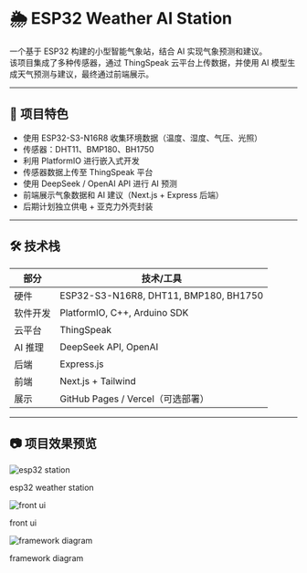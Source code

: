 # 🌦️ ESP32 Weather AI Station

一个基于 ESP32 构建的小型智能气象站，结合 AI 实现气象预测和建议。  
该项目集成了多种传感器，通过 ThingSpeak 云平台上传数据，并使用 AI 模型生成天气预测与建议，最终通过前端展示。

---

## 📌 项目特色

- 使用 ESP32-S3-N16R8 收集环境数据（温度、湿度、气压、光照）
- 传感器：DHT11、BMP180、BH1750
- 利用 PlatformIO 进行嵌入式开发
- 传感器数据上传至 ThingSpeak 平台
- 使用 DeepSeek / OpenAI API 进行 AI 预测
- 前端展示气象数据和 AI 建议（Next.js + Express 后端）
- 后期计划独立供电 + 亚克力外壳封装

---

## 🛠️ 技术栈

| 部分 | 技术/工具 |
|------|-----------|
| 硬件 | ESP32-S3-N16R8, DHT11, BMP180, BH1750 |
| 软件开发 | PlatformIO, C++, Arduino SDK |
| 云平台 | ThingSpeak |
| AI 推理 | DeepSeek API, OpenAI |
| 后端 | Express.js |
| 前端 | Next.js + Tailwind |
| 展示 | GitHub Pages / Vercel（可选部署） |

---

## 📷 项目效果预览
![esp32 station](https://github.com/user-attachments/assets/ba9c63ab-8d72-4bdd-96ec-f23a204f6ddc)

esp32 weather station

![front ui](https://github.com/user-attachments/assets/b17a1bec-ca23-4ed6-abb0-db9c21e9dded)

front ui

![framework diagram](https://github.com/user-attachments/assets/5297616e-d758-4e1b-9749-a011052f5159)

framework diagram
